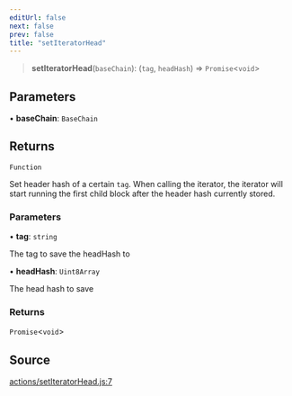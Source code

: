 ```yaml
---
editUrl: false
next: false
prev: false
title: "setIteratorHead"
---
```


> **setIteratorHead**(`baseChain`): (`tag`, `headHash`) => `Promise`\<`void`\>

## Parameters

• **baseChain**: `BaseChain`

## Returns

`Function`

Set header hash of a certain `tag`.
When calling the iterator, the iterator will start running the first child block after the header hash currently stored.

### Parameters

• **tag**: `string`

The tag to save the headHash to

• **headHash**: `Uint8Array`

The head hash to save

### Returns

`Promise`\<`void`\>

## Source

[actions/setIteratorHead.js:7](https://github.com/evmts/tevm-monorepo/blob/main/packages/blockchain/src/actions/setIteratorHead.js#L7)

